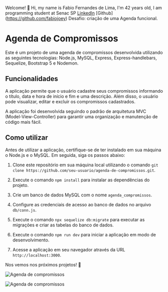 Welcome! 👋
Hi, my name is Fabio Fernandes de Lima, I'm 42 years old, I am programming student at Senac SP
[LinkedIn](https://www.linkedin.com/in/fabio-fernandes-lima-a39105224/)
[Github] (https://github.com/fabiojoey)
Desafio: criação de uma Agenda funcional.

# Agenda de Compromissos

Este é um projeto de uma agenda de compromissos desenvolvida utilizando as seguintes tecnologias: Node.js, MySQL, Express, Express-handlebars, Sequelize, Bootstrap 5 e Nodemon.

## Funcionalidades

A aplicação permite que o usuário cadastre seus compromissos informando o título, data e hora de início e fim e uma descrição. Além disso, o usuário pode visualizar, editar e excluir os compromissos cadastrados.

A aplicação foi desenvolvida seguindo o padrão de arquitetura MVC (Model-View-Controller) para garantir uma organização e manutenção de código mais fácil.

## Como utilizar

Antes de utilizar a aplicação, certifique-se de ter instalado em sua máquina o Node.js e o MySQL. Em seguida, siga os passos abaixo:

1. Clone este repositório em sua máquina local utilizando o comando `git clone https://github.com/seu-usuario/agenda-de-compromissos.git`.

2. Execute o comando `npm install` para instalar as dependências do projeto.

3. Crie um banco de dados MySQL com o nome `agenda_compromissos`.

4. Configure as credenciais de acesso ao banco de dados no arquivo `db/conn.js`.

5. Execute o comando `npx sequelize db:migrate` para executar as migrações e criar as tabelas do banco de dados.

6. Execute o comando `npm run dev` para iniciar a aplicação em modo de desenvolvimento.

7. Acesse a aplicação em seu navegador através da URL `http://localhost:3000`.

Nos vemos nos próximos projetos! 🚀 

![Agenda de compromissos](./img/agenda1.png)

![Agenda de compromissos](./img/agenda3.png)

